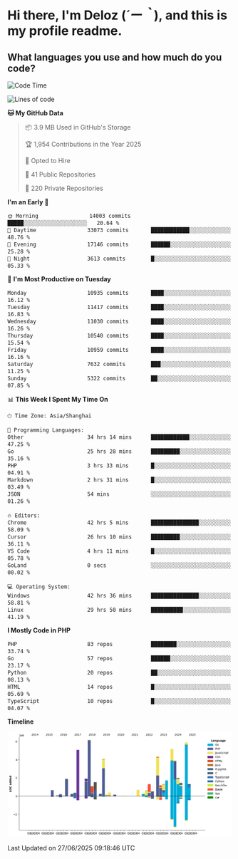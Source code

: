 # **Hi there, I'm Deloz (*´ー｀*), and this is my profile readme.**

## **What languages you use and how much do you code?**

<!--START_SECTION:waka-->
![Code Time](http://img.shields.io/badge/Code%20Time-6%2C784%20hrs%209%20mins-blue)

![Lines of code](https://img.shields.io/badge/From%20Hello%20World%20I%27ve%20Written-56.2%20million%20lines%20of%20code-blue)

**🐱 My GitHub Data** 

> 📦 3.9 MB Used in GitHub's Storage 
 > 
> 🏆 1,954 Contributions in the Year 2025
 > 
> 💼 Opted to Hire
 > 
> 📜 41 Public Repositories 
 > 
> 🔑 220 Private Repositories 
 > 
**I'm an Early 🐤** 

```text
🌞 Morning                14003 commits       █████░░░░░░░░░░░░░░░░░░░░   20.64 % 
🌆 Daytime                33073 commits       ████████████░░░░░░░░░░░░░   48.76 % 
🌃 Evening                17146 commits       ██████░░░░░░░░░░░░░░░░░░░   25.28 % 
🌙 Night                  3613 commits        █░░░░░░░░░░░░░░░░░░░░░░░░   05.33 % 
```
📅 **I'm Most Productive on Tuesday** 

```text
Monday                   10935 commits       ████░░░░░░░░░░░░░░░░░░░░░   16.12 % 
Tuesday                  11417 commits       ████░░░░░░░░░░░░░░░░░░░░░   16.83 % 
Wednesday                11030 commits       ████░░░░░░░░░░░░░░░░░░░░░   16.26 % 
Thursday                 10540 commits       ████░░░░░░░░░░░░░░░░░░░░░   15.54 % 
Friday                   10959 commits       ████░░░░░░░░░░░░░░░░░░░░░   16.16 % 
Saturday                 7632 commits        ███░░░░░░░░░░░░░░░░░░░░░░   11.25 % 
Sunday                   5322 commits        ██░░░░░░░░░░░░░░░░░░░░░░░   07.85 % 
```


📊 **This Week I Spent My Time On** 

```text
🕑︎ Time Zone: Asia/Shanghai

💬 Programming Languages: 
Other                    34 hrs 14 mins      ████████████░░░░░░░░░░░░░   47.25 % 
Go                       25 hrs 28 mins      █████████░░░░░░░░░░░░░░░░   35.16 % 
PHP                      3 hrs 33 mins       █░░░░░░░░░░░░░░░░░░░░░░░░   04.91 % 
Markdown                 2 hrs 31 mins       █░░░░░░░░░░░░░░░░░░░░░░░░   03.49 % 
JSON                     54 mins             ░░░░░░░░░░░░░░░░░░░░░░░░░   01.26 % 

🔥 Editors: 
Chrome                   42 hrs 5 mins       ███████████████░░░░░░░░░░   58.09 % 
Cursor                   26 hrs 10 mins      █████████░░░░░░░░░░░░░░░░   36.11 % 
VS Code                  4 hrs 11 mins       █░░░░░░░░░░░░░░░░░░░░░░░░   05.78 % 
GoLand                   0 secs              ░░░░░░░░░░░░░░░░░░░░░░░░░   00.02 % 

💻 Operating System: 
Windows                  42 hrs 36 mins      ███████████████░░░░░░░░░░   58.81 % 
Linux                    29 hrs 50 mins      ██████████░░░░░░░░░░░░░░░   41.19 % 
```

**I Mostly Code in PHP** 

```text
PHP                      83 repos            ████████░░░░░░░░░░░░░░░░░   33.74 % 
Go                       57 repos            ██████░░░░░░░░░░░░░░░░░░░   23.17 % 
Python                   20 repos            ██░░░░░░░░░░░░░░░░░░░░░░░   08.13 % 
HTML                     14 repos            █░░░░░░░░░░░░░░░░░░░░░░░░   05.69 % 
TypeScript               10 repos            █░░░░░░░░░░░░░░░░░░░░░░░░   04.07 % 
```



**Timeline**

![Lines of Code chart](https://raw.githubusercontent.com/deloz/deloz/main/assets/bar_graph.png)


 Last Updated on 27/06/2025 09:18:46 UTC
<!--END_SECTION:waka-->
